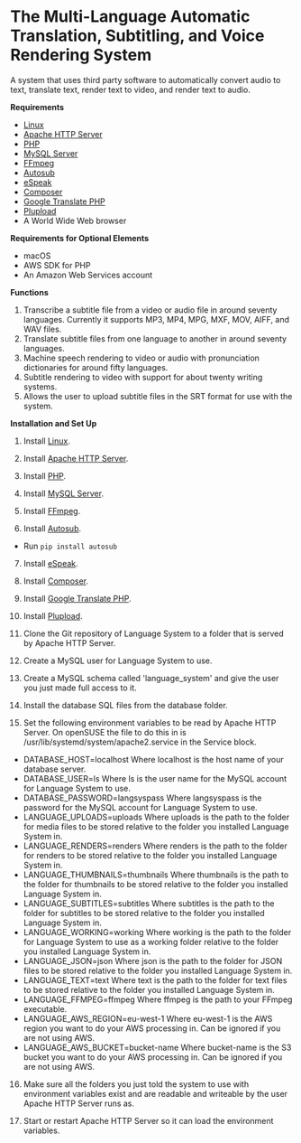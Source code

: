 # The Multi-Language Automatic Translation, Subtitling, and Voice Rendering System

A system that uses third party software to automatically convert audio to text, translate text, render text to video, and render text to audio.

**Requirements**

- [Linux](https://www.linux.org/)
- [Apache HTTP Server](https://httpd.apache.org/)
- [PHP](https://php.net/)
- [MySQL Server](https://www.mysql.com/)
- [FFmpeg](https://ffmpeg.org/)
- [Autosub](https://github.com/agermanidis/autosub)
- [eSpeak](http://espeak.sourceforge.net/)
- [Composer](https://getcomposer.org/)
- [Google Translate PHP](https://github.com/Stichoza/google-translate-php)
- [Plupload](https://www.plupload.com/)
- A World Wide Web browser

**Requirements for Optional Elements**

- macOS
- AWS SDK for PHP
- An Amazon Web Services account

**Functions**

1. Transcribe a subtitle file from a video or audio file in around seventy languages. Currently it supports MP3, MP4, MPG, MXF, MOV, AIFF, and WAV files.
2. Translate subtitle files from one language to another in around seventy languages.
3. Machine speech rendering to video or audio with pronunciation dictionaries for around fifty languages.
4. Subtitle rendering to video with support for about twenty writing systems.
5. Allows the user to upload subtitle files in the SRT format for use with the system.

**Installation and Set Up**

1. Install [Linux](https://www.linux.org/).

2. Install [Apache HTTP Server](https://httpd.apache.org/).

3. Install [PHP](https://php.net/).

4. Install [MySQL Server](https://www.mysql.com/).

5. Install [FFmpeg](https://ffmpeg.org/).

6. Install [Autosub](https://github.com/agermanidis/autosub).
  - Run `pip install autosub`

7. Install [eSpeak](http://espeak.sourceforge.net/).

8. Install [Composer](https://getcomposer.org/download/).

9. Install [Google Translate PHP](https://github.com/Stichoza/google-translate-php).

10. Install [Plupload](https://www.plupload.com/).

11. Clone the Git repository of Language System to a folder that is served by Apache HTTP Server.

12. Create a MySQL user for Language System to use.

13. Create a MySQL schema called 'language_system' and give the user you just made full access to it.

14. Install the database SQL files from the database folder.

15. Set the following environment variables to be read by Apache HTTP Server. On openSUSE the file to do this in is /usr/lib/systemd/system/apache2.service in the Service block.
  - DATABASE_HOST=localhost
    Where localhost is the host name of your database server.
  - DATABASE_USER=ls
    Where ls is the user name for the MySQL account for Language System to use.
  - DATABASE_PASSWORD=langsyspass
    Where langsyspass is the password for the MySQL account for Language System to use.
  - LANGUAGE_UPLOADS=uploads
    Where uploads is the path to the folder for media files to be stored relative to the folder you installed Language System in.
  - LANGUAGE_RENDERS=renders
    Where renders is the path to the folder for renders to be stored relative to the folder you installed Language System in.
  - LANGUAGE_THUMBNAILS=thumbnails
    Where thumbnails is the path to the folder for thumbnails to be stored relative to the folder you installed Language System in.
  - LANGUAGE_SUBTITLES=subtitles
    Where subtitles is the path to the folder for subtitles to be stored relative to the folder you installed Language System in.
  - LANGUAGE_WORKING=working
    Where working is the path to the folder for Language System to use as a working folder relative to the folder you installed Language System in.
  - LANGUAGE_JSON=json
    Where json is the path to the folder for JSON files to be stored relative to the folder you installed Language System in.
  - LANGUAGE_TEXT=text
    Where text is the path to the folder for text files to be stored relative to the folder you installed Language System in.
  - LANGUAGE_FFMPEG=ffmpeg
    Where ffmpeg is the path to your FFmpeg executable.
  - LANGUAGE_AWS_REGION=eu-west-1
    Where eu-west-1 is the AWS region you want to do your AWS processing in. Can be ignored if you are not using AWS.
  - LANGUAGE_AWS_BUCKET=bucket-name
    Where bucket-name is the S3 bucket you want to do your AWS processing in. Can be ignored if you are not using AWS.

16. Make sure all the folders you just told the system to use with environment variables exist and are readable and writeable by the user Apache HTTP Server runs as.

17. Start or restart Apache HTTP Server so it can load the environment variables.
